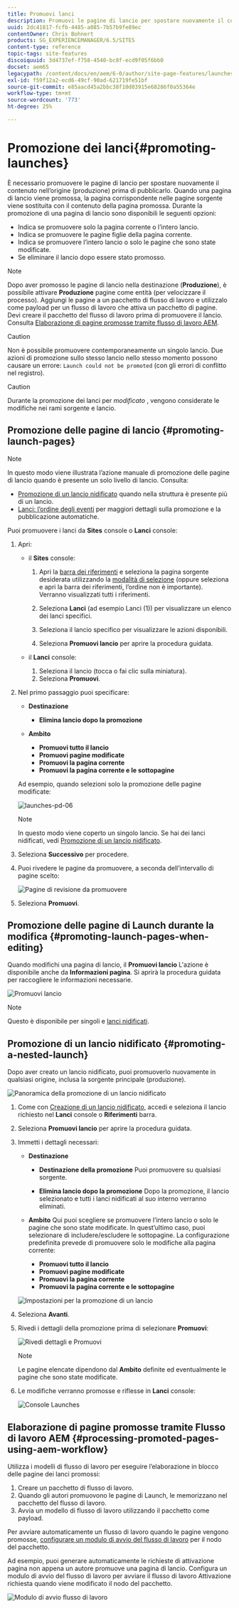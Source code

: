 ```yaml
---
title: Promuovi lanci
description: Promuovi le pagine di lancio per spostare nuovamente il contenuto nell’origine (produzione) prima della pubblicazione.
uuid: 2dc41817-fcfb-4485-a085-7b57b9fe89ec
contentOwner: Chris Bohnert
products: SG_EXPERIENCEMANAGER/6.5/SITES
content-type: reference
topic-tags: site-features
discoiquuid: 3d4737ef-f758-4540-bc8f-ecd9f05f6bb0
docset: aem65
legacypath: /content/docs/en/aem/6-0/author/site-page-features/launches
exl-id: f59f12a2-ecd6-49cf-90ad-621719fe51bf
source-git-commit: e85aacd45a2bbc38f10d03915e68286f0a55364e
workflow-type: tm+mt
source-wordcount: '773'
ht-degree: 25%

---
```


# Promozione dei lanci{#promoting-launches}

È necessario promuovere le pagine di lancio per spostare nuovamente il contenuto nell’origine (produzione) prima di pubblicarlo. Quando una pagina di lancio viene promossa, la pagina corrispondente nelle pagine sorgente viene sostituita con il contenuto della pagina promossa. Durante la promozione di una pagina di lancio sono disponibili le seguenti opzioni:

* Indica se promuovere solo la pagina corrente o l’intero lancio.
* Indica se promuovere le pagine figlie della pagina corrente.
* Indica se promuovere l’intero lancio o solo le pagine che sono state modificate.
* Se eliminare il lancio dopo essere stato promosso.

>[!NOTE]
>
>Dopo aver promosso le pagine di lancio nella destinazione (**Produzione**), è possibile attivare **Produzione** pagine come entità (per velocizzare il processo). Aggiungi le pagine a un pacchetto di flusso di lavoro e utilizzalo come payload per un flusso di lavoro che attiva un pacchetto di pagine. Devi creare il pacchetto del flusso di lavoro prima di promuovere il lancio. Consulta [Elaborazione di pagine promosse tramite flusso di lavoro AEM](#processing-promoted-pages-using-aem-workflow).

>[!CAUTION]
>
>Non è possibile promuovere contemporaneamente un singolo lancio. Due azioni di promozione sullo stesso lancio nello stesso momento possono causare un errore: `Launch could not be promoted` (con gli errori di conflitto nel registro).

>[!CAUTION]
>
>Durante la promozione dei lanci per *modificato* , vengono considerate le modifiche nei rami sorgente e lancio.

## Promozione delle pagine di lancio {#promoting-launch-pages}

>[!NOTE]
>
>In questo modo viene illustrata l’azione manuale di promozione delle pagine di lancio quando è presente un solo livello di lancio. Consulta:
>
>* [Promozione di un lancio nidificato](#promoting-a-nested-launch) quando nella struttura è presente più di un lancio.
>* [Lanci: l’ordine degli eventi](/help/sites-authoring/launches.md#launches-the-order-of-events) per maggiori dettagli sulla promozione e la pubblicazione automatiche.
>

Puoi promuovere i lanci da **Sites** console o **Lanci** console:

1. Apri:

   * il **Sites** console:

      1. Apri la [barra dei riferimenti](/help/sites-authoring/author-environment-tools.md#showingpagereferences) e seleziona la pagina sorgente desiderata utilizzando la [modalità di selezione](/help/sites-authoring/basic-handling.md) (oppure seleziona e apri la barra dei riferimenti, l’ordine non è importante). Verranno visualizzati tutti i riferimenti.

      1. Seleziona **Lanci** (ad esempio Lanci (1)) per visualizzare un elenco dei lanci specifici.
      1. Seleziona il lancio specifico per visualizzare le azioni disponibili.
      1. Seleziona **Promuovi lancio** per aprire la procedura guidata.

   * il **Lanci** console:

      1. Seleziona il lancio (tocca o fai clic sulla miniatura).
      1. Seleziona **Promuovi**.

1. Nel primo passaggio puoi specificare:

   * **Destinazione**

      * **Elimina lancio dopo la promozione**

   * **Ambito**

      * **Promuovi tutto il lancio**
      * **Promuovi pagine modificate**
      * **Promuovi la pagina corrente**
      * **Promuovi la pagina corrente e le sottopagine**

   Ad esempio, quando selezioni solo la promozione delle pagine modificate:

   ![launches-pd-06](assets/launches-pd-06.png)

   >[!NOTE]
   >
   >In questo modo viene coperto un singolo lancio. Se hai dei lanci nidificati, vedi [Promozione di un lancio nidificato](#promoting-a-nested-launch).

1. Seleziona **Successivo** per procedere.
1. Puoi rivedere le pagine da promuovere, a seconda dell’intervallo di pagine scelto:

   ![Pagine di revisione da promuovere](assets/chlimage_1-102.png)

1. Seleziona **Promuovi**.

## Promozione delle pagine di Launch durante la modifica {#promoting-launch-pages-when-editing}

Quando modifichi una pagina di lancio, il **Promuovi lancio** L&#39;azione è disponibile anche da **Informazioni pagina**. Si aprirà la procedura guidata per raccogliere le informazioni necessarie.

![Promuovi lancio](assets/chlimage_1-103.png)

>[!NOTE]
>
>Questo è disponibile per singoli e [lanci nidificati](#promoting-a-nested-launch).

## Promozione di un lancio nidificato {#promoting-a-nested-launch}

Dopo aver creato un lancio nidificato, puoi promuoverlo nuovamente in qualsiasi origine, inclusa la sorgente principale (produzione).

![Panoramica della promozione di un lancio nidificato](assets/chlimage_1-104.png)

1. Come con [Creazione di un lancio nidificato](#creatinganestedlaunchlaunchwithinalaunch), accedi e seleziona il lancio richiesto nel **Lanci** console o **Riferimenti** barra.
1. Seleziona **Promuovi lancio** per aprire la procedura guidata.

1. Immetti i dettagli necessari:

   * **Destinazione**

      * **Destinazione della promozione**
Puoi promuovere su qualsiasi sorgente.

      * **Elimina lancio dopo la promozione**
Dopo la promozione, il lancio selezionato e tutti i lanci nidificati al suo interno verranno eliminati.

   * **Ambito**
Qui puoi scegliere se promuovere l’intero lancio o solo le pagine che sono state modificate. In quest’ultimo caso, puoi selezionare di includere/escludere le sottopagine. La configurazione predefinita prevede di promuovere solo le modifiche alla pagina corrente:

      * **Promuovi tutto il lancio**
      * **Promuovi pagine modificate**
      * **Promuovi la pagina corrente**
      * **Promuovi la pagina corrente e le sottopagine**

   ![Impostazioni per la promozione di un lancio](assets/chlimage_1-105.png)

1. Seleziona **Avanti**.
1. Rivedi i dettagli della promozione prima di selezionare **Promuovi**:

   ![Rivedi dettagli e Promuovi](assets/chlimage_1-106.png)

   >[!NOTE]
   >
   >Le pagine elencate dipendono dal **Ambito** definite ed eventualmente le pagine che sono state modificate.

1. Le modifiche verranno promosse e riflesse in **Lanci** console:

   ![Console Launches](assets/chlimage_1-107.png)

## Elaborazione di pagine promosse tramite Flusso di lavoro AEM {#processing-promoted-pages-using-aem-workflow}

Utilizza i modelli di flusso di lavoro per eseguire l’elaborazione in blocco delle pagine dei lanci promossi:

1. Creare un pacchetto di flusso di lavoro.
1. Quando gli autori promuovono le pagine di Launch, le memorizzano nel pacchetto del flusso di lavoro.
1. Avvia un modello di flusso di lavoro utilizzando il pacchetto come payload.

Per avviare automaticamente un flusso di lavoro quando le pagine vengono promosse, [configurare un modulo di avvio del flusso di lavoro](/help/sites-administering/workflows-starting.md#workflows-launchers) per il nodo del pacchetto.

Ad esempio, puoi generare automaticamente le richieste di attivazione pagina non appena un autore promuove una pagina di lancio. Configura un modulo di avvio del flusso di lavoro per avviare il flusso di lavoro Attivazione richiesta quando viene modificato il nodo del pacchetto.

![Modulo di avvio flusso di lavoro](assets/chlimage_1-108.png)
